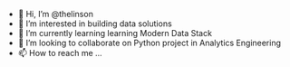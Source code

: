 - 👋 Hi, I’m @thelinson
- 👀 I’m interested in building data solutions
- 🌱 I’m currently learning learning Modern Data Stack
- 💞️ I’m looking to collaborate on Python project in Analytics Engineering
- 📫 How to reach me ...

<!---
thelinson/thelinson is a ✨ special ✨ repository because its `README.md` (this file) appears on your GitHub profile.
You can click the Preview link to take a look at your changes.
--->
